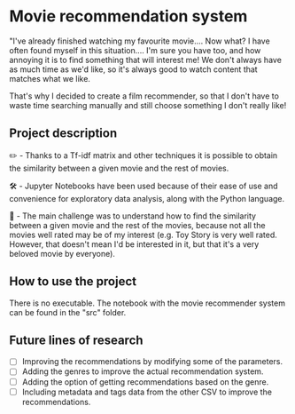 # Movie recommendation system

"I've already finished watching my favourite movie.... Now what?
I have often found myself in this situation.... I'm sure you have too, and how annoying it is to find something that will interest me! We don't always have as much time as we'd like, so it's always good to watch content that matches what we like.

That's why I decided to create a film recommender, so that I don't have to waste time searching manually and still choose something I don't really like!

## Project description
✏️ - Thanks to a Tf-idf matrix and other techniques it is possible to obtain the similarity between a given movie and the rest of movies.

🛠 - Jupyter Notebooks have been used because of their ease of use and convenience for exploratory data analysis, along with the Python language.

🚩 - The main challenge was to understand how to find the similarity between a given movie and the rest of the movies, because not all the movies well rated may be of my interest (e.g. Toy Story is very well rated. However, that doesn't mean I'd be interested in it, but that it's a very beloved movie by everyone).

## How to use the project
There is no executable. The notebook with the movie recommender system can be found in the "src" folder.

## Future lines of research
- [ ] Improving the recommendations by modifying some of the parameters.
- [ ] Adding the genres to improve the actual recommendation system.
- [ ] Adding the option of getting recommendations based on the genre.
- [ ] Including metadata and tags data from the other CSV to improve the recommendations.
